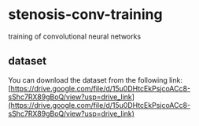 # stenosis-conv-training
training of convolutional neural networks

## dataset

You can download the dataset from the following link: [https://drive.google.com/file/d/15u0DHtcEkPsjcoACc8-sShc7RX89gBoQ/view?usp=drive_link](https://drive.google.com/file/d/15u0DHtcEkPsjcoACc8-sShc7RX89gBoQ/view?usp=drive_link)

